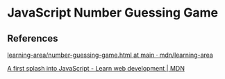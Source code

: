 # JavaScript Number Guessing Game

## References

[learning-area/number-guessing-game.html at main · mdn/learning-area](https://github.com/mdn/learning-area/blob/main/javascript/introduction-to-js-1/first-splash/number-guessing-game.html)

[A first splash into JavaScript - Learn web development | MDN](https://developer.mozilla.org/en-US/docs/Learn/JavaScript/First_steps/A_first_splash)